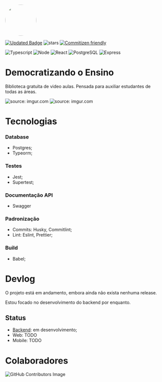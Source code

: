 <div style="display: flex align-items: left">
  <img src="https://i.imgur.com/Kt64d3S.png" width="100" style="border-radius:50%"/>
</div>

<!---![Licence](https://img.shields.io/github/license/SevenSeas-Tech/dem-ensino.svg) -->
[![Updated Badge](https://badges.pufler.dev/updated/SevenSeas-Tech/dem-ensino)](https://badges.pufler.dev)
![stars](https://img.shields.io/github/stars/SevenSeas-Tech/dem-ensino.svg)
[![Commitizen friendly](https://img.shields.io/badge/commitizen-friendly-brightgreen.svg)](http://commitizen.github.io/cz-cli/)

![Typescript](https://img.shields.io/badge/TypeScript-007ACC?style=for-the-badge&logo=typescript&logoColor=white)
![Node](https://img.shields.io/badge/Node.js-43853D?style=for-the-badge&logo=node.js&logoColor=white)
![React](https://img.shields.io/badge/React-20232A?style=for-the-badge&logo=react&logoColor=61DAFB)
![PostgreSQL](https://img.shields.io/badge/PostgreSQL-316192?style=for-the-badge&logo=postgresql&logoColor=white)
![Express](https://img.shields.io/badge/Express.js-404D59?style=for-the-badge)

# Democratizando o Ensino
  Biblioteca gratuita de video aulas. Pensada para auxiliar estudantes de todas as áreas.
  
  <div style="display: flex align-items: left">
  <img src="https://i.imgur.com/AvpxGpb.png" title="source: imgur.com" />
  <img src="https://i.imgur.com/T3yxThU.png" title="source: imgur.com" />
  
</div>
  
  
  
# Tecnologias

### Database
* Postgres;
* Typeorm;

### Testes
* Jest;
* Supertest;

### Documentação API
* Swagger

### Padronização
* Commits: Husky, Commitlint;
* Lint: Eslint, Prettier;

### Build
* Babel;

# Devlog
O projeto está em andamento, embora ainda não exista nenhuma release. 

Estou focado no desenvolvimento do backend por enquanto.

## Status

* [Backend](https://github.com/SevenSeas-Tech/demen-backend): em desenvolvimento;
* Web: TODO
* Mobile: TODO

# Colaboradores
![GitHub Contributors Image](https://contrib.rocks/image?repo=SevenSeas-Tech/dem-ensino)
